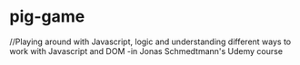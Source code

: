 # pig-game

//Playing around with Javascript, logic and understanding different ways to work with Javascript and DOM -in Jonas Schmedtmann's Udemy course

